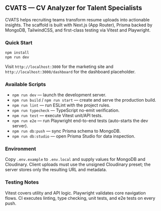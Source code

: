 ## CVATS — CV Analyzer for Talent Specialists

CVATS helps recruiting teams transform resume uploads into actionable insights. The scaffold is built with Next.js (App Router), Prisma backed by MongoDB, TailwindCSS, and first-class testing via Vitest and Playwright.

### Quick Start

```bash
npm install
npm run dev
```

Visit `http://localhost:3000` for the marketing site and `http://localhost:3000/dashboard` for the dashboard placeholder.

### Available Scripts

- `npm run dev` — launch the development server.
- `npm run build` / `npm run start` — create and serve the production build.
- `npm run lint` — run ESLint with the project rules.
- `npm run typecheck` — TypeScript no-emit verification.
- `npm run test` — execute Vitest unit/API tests.
- `npm run e2e` — run Playwright end-to-end tests (auto-starts the dev server).
- `npm run db:push` — sync Prisma schema to MongoDB.
- `npm run db:studio` — open Prisma Studio for data inspection.

### Environment

Copy `.env.example` to `.env.local` and supply values for MongoDB and Cloudinary. Client uploads must use the unsigned Cloudinary preset; the server stores only the resulting URL and metadata.

### Testing Notes

Vitest covers utility and API logic. Playwright validates core navigation flows. CI executes linting, type checking, unit tests, and e2e tests on every push.
